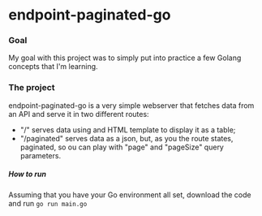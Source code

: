 # endpoint-paginated-go

### Goal
My goal with this project was to simply put into practice a few Golang concepts that I'm learning.

### The project
endpoint-paginated-go is a very simple webserver that fetches data from an API and serve it in two different routes:
- "/" serves data using and HTML template to display it as a table;
- "/paginated" serves data as a json, but, as you the route states, paginated, so ou can play with "page" and "pageSize" query parameters.

##### How to run
Assuming that you have your Go environment all set, download the code and run ```go run main.go```
